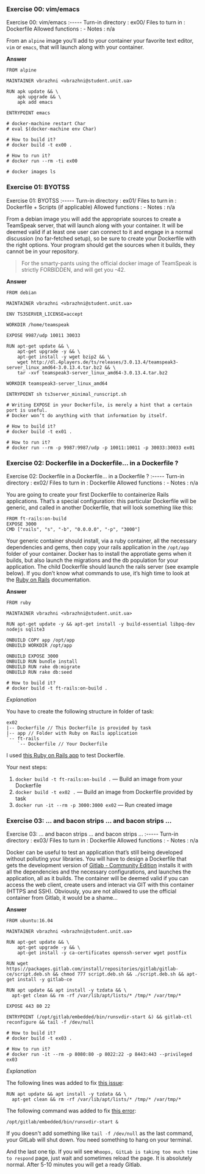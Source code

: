 ### Exercise 00: vim/emacs

Exercise 00: vim/emacs
:-----
Turn-in directory : ex00/
Files to turn in : Dockerfile
Allowed functions : -
Notes : n/a

From an `alpine` image you’ll add to your container your favorite text editor, `vim` or `emacs`, that will launch along with your container.

**Answer**



```
FROM alpine

MAINTAINER vbrazhni <vbrazhni@student.unit.ua>

RUN apk update && \
    apk upgrade && \
    apk add emacs

ENTRYPOINT emacs

# docker-machine restart Char
# eval $(docker-machine env Char)

# How to build it?
# docker build -t ex00 .

# How to run it?
# docker run --rm -ti ex00

# docker images ls

```



### Exercise 01: BYOTSS

Exercise 01: BYOTSS
:-----
Turn-in directory : ex01/
Files to turn in : Dockerfile + Scripts (if applicable)
Allowed functions : -
Notes : n/a

From a debian image you will add the appropriate sources to create a TeamSpeak server, that will launch along with your container. It will be deemed valid if at least one user can connect to it and engage in a normal discussion (no far-fetched setup), so be sure to create your Dockerfile with the right options. Your program should get the sources when it builds, they cannot be in your repository.

> For the smarty-pants using the official docker image of TeamSpeak is strictly FORBIDDEN, and will get you -42.

**Answer**

```
FROM debian

MAINTAINER vbrazhni <vbrazhni@student.unit.ua>

ENV TS3SERVER_LICENSE=accept

WORKDIR /home/teamspeak

EXPOSE 9987/udp 10011 30033

RUN apt-get update && \
    apt-get upgrade -y && \
    apt-get install -y wget bzip2 && \
    wget http://dl.4players.de/ts/releases/3.0.13.4/teamspeak3-server_linux_amd64-3.0.13.4.tar.bz2 && \
    tar -xvf teamspeak3-server_linux_amd64-3.0.13.4.tar.bz2

WORKDIR teamspeak3-server_linux_amd64

ENTRYPOINT sh ts3server_minimal_runscript.sh

# Writing EXPOSE in your Dockerfile, is merely a hint that a certain port is useful. 
# Docker won’t do anything with that information by itself.

# How to build it?
# docker build -t ex01 .

# How to run it?
# docker run --rm -p 9987:9987/udp -p 10011:10011 -p 30033:30033 ex01
```

### Exercise 02: Dockerfile in a Dockerfile... in a Dockerfile ?

Exercise 02: Dockerfile in a Dockerfile... in a Dockerfile ?
:-----
Turn-in directory : ex02/
Files to turn in : Dockerfile
Allowed functions : -
Notes : n/a

You are going to create your first Dockerfile to containerize Rails applications. That’s a special configuration: this particular Dockerfile will be generic, and called in another Dockerfile, that will look something like this:

```
FROM ft-rails:on-build
EXPOSE 3000
CMD ["rails", "s", "-b", "0.0.0.0", "-p", "3000"]
```

Your generic container should install, via a ruby container, all the necessary dependencies and gems, then copy your rails application in the `/opt/app` folder of your container. Docker has to install the approtiate gems when it builds, but also launch the migrations and the db population for your application. The child Dockerfile should launch the rails server (see example below). If you don’t know what commands to use, it’s high time to look at the [Ruby on Rails](https://rubyonrails.org/) documentation.

**Answer**

```
FROM ruby

MAINTAINER vbrazhni <vbrazhni@student.unit.ua>

RUN apt-get update -y && apt-get install -y build-essential libpq-dev nodejs sqlite3

ONBUILD COPY app /opt/app
ONBUILD WORKDIR /opt/app

ONBUILD EXPOSE 3000
ONBUILD RUN bundle install
ONBUILD RUN rake db:migrate
ONBUILD RUN rake db:seed

# How to build it?
# docker build -t ft-rails:on-build .
```

_Explanation_

You have to create the following structure in folder of task:

```
ex02
|-- Dockerfile // This Dockerfile is provided by task
|-- app // Folder with Ruby on Rails application
`-- ft-rails
    `-- Dockerfile // Your Dockerfile
```

I used [this Ruby on Rails app](https://bitbucket.org/railstutorial/sample_app_4th_ed.git) to test Dockerfile.

Your next steps:

1. `docker build -t ft-rails:on-build .` — Build an image from your Dockerfile
2. `docker build -t ex02 .` — Build an image from Dockerfile provided by task
3. `docker run -it --rm -p 3000:3000 ex02` — Run created image

### Exercise 03: ... and bacon strips ... and bacon strips ...

Exercise 03: ... and bacon strips ... and bacon strips ...
:-----
Turn-in directory : ex03/
Files to turn in : Dockerfile
Allowed functions : -
Notes : n/a

Docker can be useful to test an application that’s still being developed without polluting your libraries. You will have to design a Dockerfile that gets the development version of [Gitlab - Community Edition](https://gitlab.com/gitlab-org/gitlab-ce) installs it with all the dependencies and the necessary configurations, and launches the application, all as it builds. The container will be deemed valid if you can access the web client, create users and interact via GIT with this container (HTTPS and SSH). Obviously, you are not allowed to use the official container from Gitlab, it would be a shame...

**Answer**

```
FROM ubuntu:16.04

MAINTAINER vbrazhni <vbrazhni@student.unit.ua>

RUN apt-get update && \
    apt-get upgrade -y && \
    apt-get install -y ca-certificates openssh-server wget postfix

RUN wget https://packages.gitlab.com/install/repositories/gitlab/gitlab-ce/script.deb.sh && chmod 777 script.deb.sh && ./script.deb.sh && apt-get install -y gitlab-ce

RUN apt update && apt install -y tzdata && \
  apt-get clean && rm -rf /var/lib/apt/lists/* /tmp/* /var/tmp/*

EXPOSE 443 80 22

ENTRYPOINT (/opt/gitlab/embedded/bin/runsvdir-start &) && gitlab-ctl reconfigure && tail -f /dev/null

# How to build it?
# docker build -t ex03 .

# How to run it?
# docker run -it --rm -p 8080:80 -p 8022:22 -p 8443:443 --privileged ex03
```

_Explanation_

The following lines was added to fix [this issue](https://gitlab.com/gitlab-org/omnibus-gitlab/issues/2229):

```
RUN apt update && apt install -y tzdata && \
  apt-get clean && rm -rf /var/lib/apt/lists/* /tmp/* /var/tmp/*
```

The following command was added to fix [this error](https://gitlab.com/gitlab-org/omnibus-gitlab/issues/430):

```
/opt/gitlab/embedded/bin/runsvdir-start &
```

If you doesn't add something like `tail -f /dev/null` as the last command, your GitLab will shut down. You need something to hang on your terminal.

And the last one tip. If you will see `Whoops, GitLab is taking too much time to respond` page, just wait and sometimes reload the page. It is absolutely normal. After 5-10 minutes you will get a ready Gitlab.